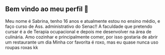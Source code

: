 ## Bem vindo ao meu perfil 💜

Meu nome é Sabrina, tenho 16 anos e atualmente estou no ensino médio, e faço curso de Ass. administrativo do Senac!!
A faculdade que pretendo cursar é a de Terapia ocupacional e depois me desenvolver na área de culinária.
Amo cozinhar e principalmente comer, por isso gostaria de abrir um restaurante um dia 
Minha cor favorita é roxo, mas eu quase nunca uso roupas roxas kk 
